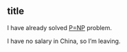 ## title

I have already solved [P=NP](https://github.com/zeusro/math/blob/main/it/P%3DNP.md) problem.

I have no salary in China, so I’m leaving.
